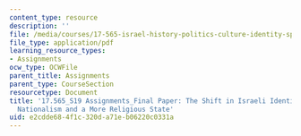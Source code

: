 ```yaml
---
content_type: resource
description: ''
file: /media/courses/17-565-israel-history-politics-culture-identity-spring-2019/e2cdde684f1c320da71eb06220c0331a_MIT17_565S19_FinalPaper1.pdf
file_type: application/pdf
learning_resource_types:
- Assignments
ocw_type: OCWFile
parent_title: Assignments
parent_type: CourseSection
resourcetype: Document
title: '17.565_S19 Assignments_Final Paper: The Shift in Israeli Identity Towards
  Nationalism and a More Religious State'
uid: e2cdde68-4f1c-320d-a71e-b06220c0331a
---
```

